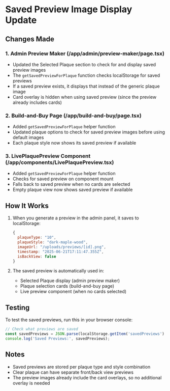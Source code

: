 # Saved Preview Image Display Update

## Changes Made

### 1. Admin Preview Maker (/app/admin/preview-maker/page.tsx)
- Updated the Selected Plaque section to check for and display saved preview images
- The `getSavedPreviewForPlaque` function checks localStorage for saved previews
- If a saved preview exists, it displays that instead of the generic plaque image
- Card overlay is hidden when using saved preview (since the preview already includes cards)

### 2. Build-and-Buy Page (/app/build-and-buy/page.tsx)
- Added `getSavedPreviewForPlaque` helper function
- Updated plaque options to check for saved preview images before using default images
- Each plaque style now shows its saved preview if available

### 3. LivePlaquePreview Component (/app/components/LivePlaquePreview.tsx)
- Added `getSavedPreviewForPlaque` helper function
- Checks for saved preview on component mount
- Falls back to saved preview when no cards are selected
- Empty plaque view now shows saved preview if available

## How It Works

1. When you generate a preview in the admin panel, it saves to localStorage:
   ```javascript
   {
     plaqueType: "10",
     plaqueStyle: "dark-maple-wood",
     imageUrl: "/uploads/previews/[id].png",
     timestamp: "2025-06-21T17:11:47.355Z",
     isBackView: false
   }
   ```

2. The saved preview is automatically used in:
   - Selected Plaque display (admin preview maker)
   - Plaque selection cards (build-and-buy page)
   - Live preview component (when no cards selected)

## Testing

To test the saved previews, run this in your browser console:
```javascript
// Check what previews are saved
const savedPreviews = JSON.parse(localStorage.getItem('savedPreviews') || '[]');
console.log('Saved Previews:', savedPreviews);
```

## Notes

- Saved previews are stored per plaque type and style combination
- Clear plaque can have separate front/back view previews
- The preview images already include the card overlays, so no additional overlay is needed